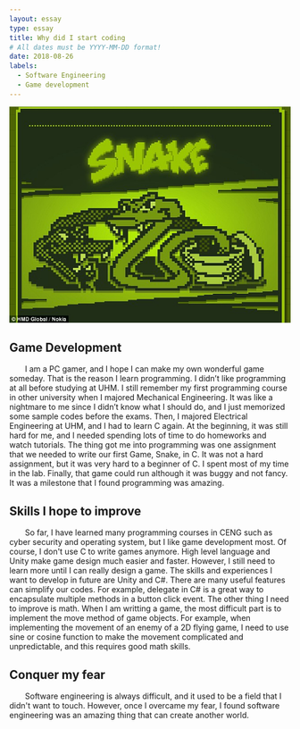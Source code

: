 ```yaml
---
layout: essay
type: essay
title: Why did I start coding
# All dates must be YYYY-MM-DD format!
date: 2018-08-26
labels:
  - Software Engineering
  - Game development
---
```

<img class="center floated image" src="../images/snake.jpg">
<h2> Game Development </h2>
<div style="text-indent:2em">
  	I am a PC gamer, and I hope I can make my own wonderful game someday. That is the reason I learn programming. I didn’t like programming at all before studying at UHM. I still remember my first programming course in other university when I majored Mechanical Engineering. It was like a nightmare to me since I didn’t know what I should do, and I just memorized some sample codes before the exams.  Then, I majored Electrical Engineering at UHM, and I had to learn C again. At the beginning, it was still hard for me, and I needed spending lots of time to do homeworks and watch tutorials. The thing got me into programming was one assignment that we needed to write our first Game, Snake, in C. It was not a hard assignment, but it was very hard to a beginner of C. I spent most of my time in the lab. Finally, that game could run although it was buggy and not fancy. It was a milestone that I found programming was amazing. 
</div>
<h2> Skills I hope to improve </h2>
<div style="text-indent:2em">
  	So far, I have learned many programming courses in CENG such as cyber security and operating system, but I like game development most. Of course, I don't use C to write games anymore. High level language and Unity make game design much easier and faster. However, I still need to learn more until I can really design a game. The skills and experiences I want to develop in future are Unity and C#. There are many useful features can simplify our codes. For example, delegate in C# is a great way to encapsulate multiple methods in a button click event. The other thing I need to improve is math. When I am writting a game, the most difficult part is to implement the move method of game objects. For example, when implementing the movement of an enemy of a 2D flying game, I need to use sine or cosine function to make the movement complicated and unpredictable, and this requires good math skills.   	
</div>
<h2> Conquer my fear </h2>
<div style="text-indent:2em">		
	Software engineering is always difficult, and it used to be a field that I didn't want to touch. However, once I overcame my fear, I found software engineering was an amazing thing that can create another world.
</div>

